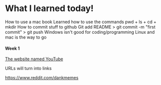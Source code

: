# What I learned today!
How to use a mac book
Learned how to use the commands pwd + ls + cd + mkdir
How to commit stuff to github
Git add README > git commit -m "first commit" > git push
Windows isn't good for coding/programming 
Linux and mac is the way to go
#### **Week 1**

[The website named YouTube](https://www.youtube.com "This is cool")

URLs will turn into links 

https://www.reddit.com/dankmemes
